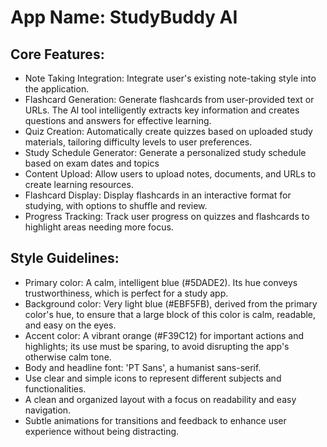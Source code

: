 # **App Name**: StudyBuddy AI

## Core Features:

- Note Taking Integration: Integrate user's existing note-taking style into the application.
- Flashcard Generation: Generate flashcards from user-provided text or URLs. The AI tool intelligently extracts key information and creates questions and answers for effective learning.
- Quiz Creation: Automatically create quizzes based on uploaded study materials, tailoring difficulty levels to user preferences.
- Study Schedule Generator: Generate a personalized study schedule based on exam dates and topics
- Content Upload: Allow users to upload notes, documents, and URLs to create learning resources.
- Flashcard Display: Display flashcards in an interactive format for studying, with options to shuffle and review.
- Progress Tracking: Track user progress on quizzes and flashcards to highlight areas needing more focus.

## Style Guidelines:

- Primary color: A calm, intelligent blue (#5DADE2). Its hue conveys trustworthiness, which is perfect for a study app.
- Background color: Very light blue (#EBF5FB), derived from the primary color's hue, to ensure that a large block of this color is calm, readable, and easy on the eyes.
- Accent color: A vibrant orange (#F39C12) for important actions and highlights; its use must be sparing, to avoid disrupting the app's otherwise calm tone.
- Body and headline font: 'PT Sans', a humanist sans-serif.
- Use clear and simple icons to represent different subjects and functionalities.
- A clean and organized layout with a focus on readability and easy navigation.
- Subtle animations for transitions and feedback to enhance user experience without being distracting.